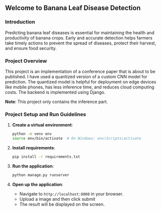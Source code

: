 ## Welcome to Banana Leaf Disease Detection

### Introduction
Predicting banana leaf diseases is essential for maintaining the health and productivity of banana crops. Early and accurate detection helps farmers take timely actions to prevent the spread of diseases, protect their harvest, and ensure food security.

### Project Overview
This project is an implementation of a conference paper that is about to be published. I have used a quantized version of a custom CNN model for prediction. The quantized model is helpful for deployment on edge devices like mobile phones, has less inference time, and reduces cloud computing costs. The backend is implemented using Django.

**Note**: This project only contains the inference part.

### Project Setup and Run Guidelines
1. **Create a virtual environment**:
    ```bash
    python -m venv env
    source env/bin/activate  # On Windows: env\Scripts\activate
    ```

2. **Install requirements**:
    ```bash
    pip install -r requirements.txt
    ```

3. **Run the application**:
    ```bash
    python manage.py runserver
    ```

4. **Open up the application**:
    - Navigate to `http://localhost:8000` in your browser.
    - Upload a image and then click submit
    - The result will be displayed on the screen.
